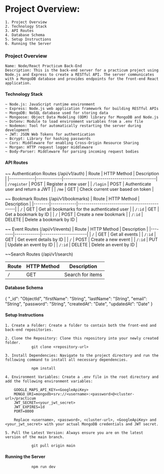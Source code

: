 # Project Overview:

    1. Project Overview
    2. Technology Stack
    3. API Routes
    4. Database Schema
    5. Setup Instructions
    6. Running the Server

### Project Overview

    Name: Node/React Practicum Back-End
    Description: This is the back-end server for a practicum project using Node.js and Express to create a RESTful API. The server communicates with a MongoDB database and provides endpoints for the front-end React application.

#### Technology Stack

    ~ Node.js: JavaScript runtime environment
    ~ Express: Node.js web application framework for building RESTful APIs
    ~ MongoDB: NoSQL database used for storing data
    ~ Mongoose: Object Data Modeling (ODM) library for MongoDB and Node.js
    ~ Dotenv: Module to load environment variables from a .env file
    ~ Nodemon: Tool for automatically restarting the server during development
    ~ JWT: JSON Web Tokens for authentication
    ~ Bcrypt: Library for hashing passwords
    ~ Cors: Middleware for enabling Cross-Origin Resource Sharing
    ~ Morgan: HTTP request logger middleware
    ~ Body-Parser: Middleware for parsing incoming request bodies

#### API Routes

~~ Authentication Routes (/api/v1/auth)
| Route | HTTP Method | Description |
|-------------|-------------|-----------------------------------------------|
| `/register` | POST | Register a new user |
| `/login` | POST | Authenticate user and return a JWT |
| `/me` | GET | Check current user based on token |

~~ Bookmark Routes (/api/v1/bookmarks)
| Route | HTTP Method | Description |
|--------|-------------|----------------------------------------------|
| `/` | GET | Get all bookmarks for the authenticated user |
| `/:id` | GET | Get a bookmark by ID |
| `/` | POST | Create a new bookmark |
| `/:id` | DELETE | Delete a bookmark by ID |

~~ Event Routes (/api/v1/events)
| Route | HTTP Method | Description |
|--------|-------------|-----------------------|
| `/` | GET | Get all events |
| `/:id` | GET | Get event details by ID |
| `/` | POST | Create a new event |
| `/:id` | PUT | Update an event by ID |
| `/:id` | DELETE | Delete an event by ID |

~~Search Routes (/api/v1/search)

| Route | HTTP Method | Description      |
| ----- | ----------- | ---------------- |
| `/`   | GET         | Search for items |

#### Database Schema

{
"\_id": "ObjectId",
"firstName": "String",
"lastName": "String",
"email": "String",
"password": "String",
"createdAt": "Date",
"updatedAt": "Date"
}

#### Setup Instructions

    1. Create a Folder: Create a folder to contain both the front-end and back-end repositories.

    2. Clone the Repository: Clone this repository into your newly created folder.
                git clone <repository-url>

    3. Install Dependencies: Navigate to the project directory and run the following command to install all necessary dependencies.

                npm install

    4. Environment Variables: Create a .env file in the root directory and add the following environment variables:

        GOOGLE_MAPS_API_KEY=<GoogleApiKey>
        MONGO_URI=mongodb+srv://<username>:<password>@<cluster-url>/practicum
        JWT_SECRET=<your_jwt_secret>
        JWT_EXPIRES=1d
        PORT=8000

        Replace <username>, <password>, <cluster-url>, <GoogleApiKey> and <your_jwt_secret> with your actual MongoDB credentials and JWT secret.

    5. Pull the Latest Version: Always ensure you are on the latest version of the main branch.

                git pull origin main

#### Running the Server

                npm run dev
